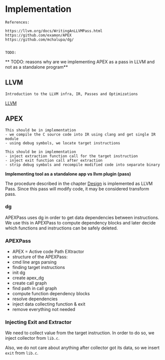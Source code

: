 # Implementation

```
References:

https://llvm.org/docs/WritingAnLLVMPass.html
https://github.com/examon/APEX
https://github.com/mchalupa/dg/


TODO:
```

** TODO: reasons why are we implementing APEX as a pass in LLVM and not as a standalone
program**

## LLVM

`Introduction to the LLVM infra, IR, Passes and Optimizations`

[LLVM](llvm.md)


## APEX

```
This should be in implementation
- we compile the C source code into IR using clang and get single IR module
- using debug symbols, we locate target instructions
```

```
This should be in implementation
- inject extraction function call for the target instruction
- inject exit function call after extraction
- strip debug symbols and recompile modified code into separate binary
```

**Implementing tool as a standalone app vs llvm plugin (pass)**

The procedure described in the chapter [Design](design.md) is implemented
as LLVM Pass. Since this pass will modify code, it may be considered transform
pass.

### dg

APEXPass uses dg in order to get data dependencies between instructions.
We use this in APEXPass to compute dependency blocks and later decide which
functions and instructions can be safely deleted.

### APEXPass

- APEX = Active code Path EXtractor
- structure of the APEXPass:
 - cmd line args parsing
 - finding target instructions
 - init dg
 - create apex_dg
 - create call graph
 - find path in call graph
 - compute function dependency blocks
 - resolve dependencies
 - inject data collecting function & exit
 - remove everything not needed

### Injecting Exit and Extractor

We need to collect value from the target instruction. In order to do so,
we inject collector from `lib.c`.

Also, we do not care about anything after collector got its data, so we
insert `exit` from `lib.c`.


